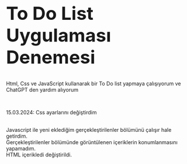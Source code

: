 <h1 style="font-size:50px">To Do List Uygulaması Denemesi</h1>
<p>Html, Css ve JavaScript kullanarak bir To Do list yapmaya çalışıyorum ve ChatGPT den yardım  alıyorum</p>
<br>
<p>15.03.2024: Css ayarlarını değiştirdim</p>
<br>Javascript ile yeni eklediğim gerçekleştirilenler bölümünü çalışır hale getirdim.
<br>Gerçekleştirilenler bölümünde görüntülenen içeriklerin konumlanmasını yapamadım.
<br>HTML içerikledi değiştirildi.
<br>
<br>
